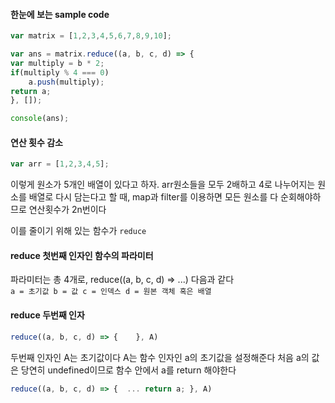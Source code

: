 #### 한눈에 보는 sample code
```javascript
var matrix = [1,2,3,4,5,6,7,8,9,10];

var ans = matrix.reduce((a, b, c, d) => {
var multiply = b * 2;
if(multiply % 4 === 0)
    a.push(multiply);
return a;
}, []);

console(ans);
```

#### 연산 횟수 감소
```js
var arr = [1,2,3,4,5];
```
이렇게 원소가 5개인 배열이 있다고 하자.
arr원소들을 모두 2배하고 4로 나누어지는 원소를 배열로 다시 담는다고 할 때,
map과 filter를 이용하면 모든 원소를 다 순회해야하므로 연산횟수가 2n번이다

이를 줄이기 위해 있는 함수가 `reduce`

#### reduce 첫번째 인자인 함수의 파라미터
파라미터는 총 4개로, reduce((a, b, c, d) => ...) 다음과 같다
<br>
`
a = 초기값
b = 값
c = 인덱스
d = 원본 객체 혹은 배열
`

#### reduce 두번째 인자
```js
reduce((a, b, c, d) => {    }, A)
```
두번째 인자인 A는 초기값이다
A는 함수 인자인 a의 초기값을 설정해준다
처음 a의 값은 당연히 undefined이므로 함수 안에서 a를 return 해야한다
```js
reduce((a, b, c, d) => {  ... return a; }, A)
```
